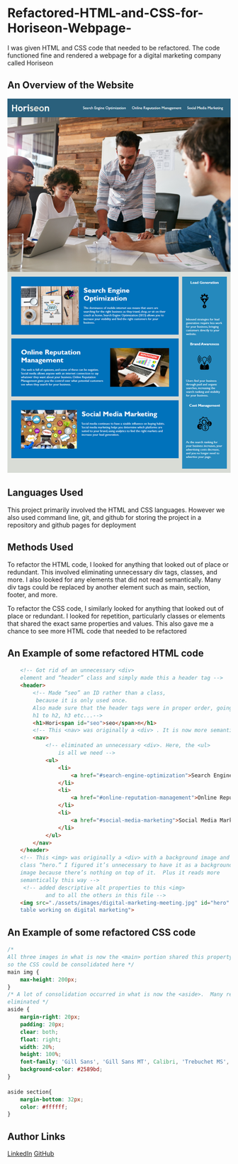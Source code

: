 # Refactored-HTML-and-CSS-for-Horiseon-Webpage-
I was given HTML and CSS code that needed to be refactored.  The code functioned fine and rendered a webpage for a digital marketing company called Horiseon

## An Overview of the Website

![Horiseon](./assets/01-html-css-git-homework-demo.png)

## Languages Used
This project primarily involved the HTML and CSS languages.  However we also used command line, git, and github for storing the project in a repository and github pages for deployment

## Methods Used
To refactor the HTML code, I looked for anything that looked out of place or redundant.  This involved eliminating unnecessary div tags, classes, and more. I also looked for any elements that did not read semantically. Many div tags could be replaced by another element such as main, section, footer, and more.

To refactor the CSS code, I similarly looked for anything that looked out of place or redundant.  I looked for repetition, particularly classes or elements that shared the exact same properties and values.  This also gave me a chance to see more HTML code that needed to be refactored

## An Example of some refactored HTML code

```html
    <!-- Got rid of an unnecessary <div>
    element and “header” class and simply made this a header tag -->
    <header>
        <!-- Made “seo” an ID rather than a class,
         because it is only used once.
        Also made sure that the header tags were in proper order, going from
        h1 to h2, h3 etc...-->
        <h1>Hori<span id="seo">seo</span>n</h1>
        <!-- This <nav> was originally a <div> . It is now more semantic  -->
        <nav>
            <!-- eliminated an unnecessary <div>. Here, the <ul> 
                is all we need -->
            <ul>
                <li>
                    <a href="#search-engine-optimization">Search Engine Optimization</a>
                </li>
                <li>
                    <a href="#online-reputation-management">Online Reputation Management</a>
                </li>
                <li>
                    <a href="#social-media-marketing">Social Media Marketing</a>
                </li>
            </ul>
        </nav>
    </header>
    <!-- This <img> was originally a <div> with a background image and with a 
    class “hero.” I figured it’s unnecessary to have it as a background 
    image because there’s nothing on top of it.  Plus it reads more 
    semantically this way -->
     <!-- added descriptive alt properties to this <img> 
            and to all the others in this file -->
    <img src="./assets/images/digital-marketing-meeting.jpg" id="hero" alt="Three men and one woman at a conference 
    table working on digital marketing">
```

## An Example of some refactored CSS code
```CSS
/* 
All three images in what is now the <main> portion shared this property, 
so the CSS could be consolidated here */
main img {
    max-height: 200px;
}
/* A lot of consolidation occurred in what is now the <aside>.  Many redundant selectors were
eliminated */
aside {
    margin-right: 20px;
    padding: 20px;
    clear: both;
    float: right;
    width: 20%;
    height: 100%;
    font-family: 'Gill Sans', 'Gill Sans MT', Calibri, 'Trebuchet MS', sans-serif;
    background-color: #2589bd;
}

aside section{
    margin-bottom: 32px;
    color: #ffffff;
}

```
## Author Links
[LinkedIn](https://www.linkedin.com/in/michael-seaman-120a59250/)
[GitHub](https://github.com/mseaman26)